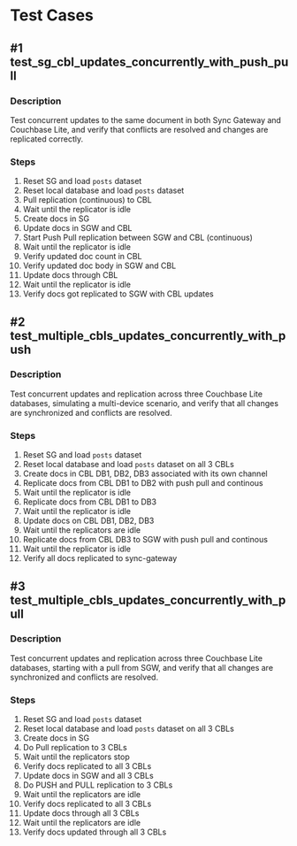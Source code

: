 # Test Cases

## #1 test_sg_cbl_updates_concurrently_with_push_pull

### Description
Test concurrent updates to the same document in both Sync Gateway and Couchbase Lite, and verify that conflicts are resolved and changes are replicated correctly.

### Steps
1. Reset SG and load `posts` dataset
2. Reset local database and load `posts` dataset
3. Pull replication (continuous) to CBL
4. Wait until the replicator is idle
5. Create docs in SG
6. Update docs in SGW and CBL
7. Start Push Pull replication between SGW and CBL (continuous)
8. Wait until the replicator is idle
9. Verify updated doc count in CBL
10. Verify updated doc body in SGW and CBL
11. Update docs through CBL
12. Wait until the replicator is idle
13. Verify docs got replicated to SGW with CBL updates

## #2 test_multiple_cbls_updates_concurrently_with_push

### Description
Test concurrent updates and replication across three Couchbase Lite databases, simulating a multi-device scenario, and verify that all changes are synchronized and conflicts are resolved.

### Steps
1. Reset SG and load `posts` dataset
2. Reset local database and load `posts` dataset on all 3 CBLs
3. Create docs in CBL DB1, DB2, DB3 associated with its own channel
4. Replicate docs from CBL DB1 to DB2 with push pull and continous
5. Wait until the replicator is idle
6. Replicate docs from CBL DB1 to DB3
7. Wait until the replicator is idle
8. Update docs on CBL DB1, DB2, DB3
9. Wait until the replicators are idle
10. Replicate docs from CBL DB3 to SGW with push pull and continous
11. Wait until the replicator is idle
12. Verify all docs replicated to sync-gateway

## #3 test_multiple_cbls_updates_concurrently_with_pull

### Description
Test concurrent updates and replication across three Couchbase Lite databases, starting with a pull from SGW, and verify that all changes are synchronized and conflicts are resolved.

### Steps
1. Reset SG and load `posts` dataset
2. Reset local database and load `posts` dataset on all 3 CBLs
3. Create docs in SG
4. Do Pull replication to 3 CBLs
5. Wait until the replicators stop
6. Verify docs replicated to all 3 CBLs
7. Update docs in SGW and all 3 CBLs
8. Do PUSH and PULL replication to 3 CBLs
9. Wait until the replicators are idle
10. Verify docs replicated to all 3 CBLs
11. Update docs through all 3 CBLs
12. Wait until the replicators are idle
13. Verify docs updated through all 3 CBLs 